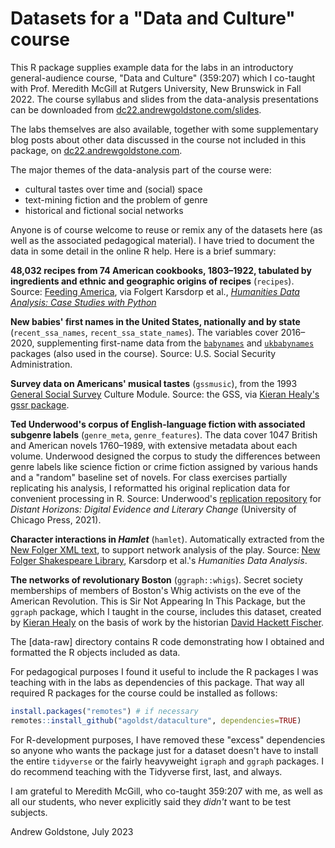 # Datasets for a "Data and Culture" course

This R package supplies example data for the labs in an introductory general-audience course, "Data and Culture" (359:207) which I co-taught  with Prof. Meredith McGill at Rutgers University, New Brunswick in Fall 2022. The course syllabus and slides from the data-analysis presentations can be downloaded from [dc22.andrewgoldstone.com/slides](https://dc22.andrewgoldstone.com/slides).

The labs themselves are also available, together with some supplementary blog posts about other data discussed in the course not included in this package, on [dc22.andrewgoldstone.com](https://dc22.andrewgoldstone.com).

The major themes of the data-analysis part of the course were:

- cultural tastes over time and (social) space
- text-mining fiction and the problem of genre 
- historical and fictional social networks

Anyone is of course welcome to reuse or remix any of the datasets here (as well as the associated pedagogical material). I have tried to document the data in some detail in the online R help. Here is a brief summary:

**48,032 recipes from 74 American cookbooks, 1803–1922, tabulated by ingredients and ethnic and geographic origins of recipes** (`recipes`). Source: [Feeding America](https://lib.msu.edu/feedingamericadata), via Folgert Karsdorp et al., [_Humanities Data Analysis: Case Studies with Python_](https://doi.org/10.5281/zenodo.891264)

**New babies' first names in the United States, nationally and by state** (`recent_ssa_names`, `recent_ssa_state_names`). The variables cover 2016–2020, supplementing first-name data from the [`babynames`](https://cran.r-project.org/package=babynames) and [`ukbabynames`](https://cran.r-project.org/package=ukbabynames) packages (also used in the course). Source: U.S. Social Security Administration.

**Survey data on Americans' musical tastes** (`gssmusic`), from the 1993 [General Social Survey](https://gss.norc.org) Culture Module. Source: the GSS, via [Kieran Healy's gssr package](https://kjhealy.github.io/gssr/).

**Ted Underwood's corpus of English-language fiction with associated subgenre labels** (`genre_meta`, `genre_features`). The data cover 1047 British and American novels 1760–1989, with extensive metadata about each volume. Underwood designed the corpus to study the differences between genre labels like science fiction or crime fiction assigned by various hands and a "random" baseline set of novels. For class exercises partially replicating his analysis, I reformatted his original replication data for convenient processing in R. Source: Underwood's [replication repository](https://github.com/tedunderwood/horizon) for _Distant Horizons: Digital Evidence and Literary Change_ (University of Chicago Press, 2021).

**Character interactions in _Hamlet_** (`hamlet`). Automatically extracted from the [New Folger XML text](https://www.folger.edu/explore/shakespeares-works/download/#hamlet), to support network analysis of the play. Source: [New Folger Shakespeare Library](https://www.folger.edu/explore/shakespeares-works/), Karsdorp et al.'s _Humanities Data Analysis_.

**The networks of revolutionary Boston** (`ggraph::whigs`). Secret society memberships of members of Boston's Whig activists on the eve of the American Revolution. This is Sir Not Appearing In This Package, but the `ggraph` package, which I taught in the course, includes this dataset, created by [Kieran Healy](https://github.com/kjhealy/revere) on the basis of work by the historian [David Hackett Fischer](https://www.worldcat.org/title/34184142).

The [data-raw] directory contains R code demonstrating how I obtained and formatted the R objects included as data.


For pedagogical purposes I found it useful to include the R packages I was teaching with in the labs  as dependencies of this package. That way all required R packages for the course could be installed as follows:

```r
install.packages("remotes") # if necessary
remotes::install_github("agoldst/dataculture", dependencies=TRUE)
```

For R-development purposes, I have removed these "excess" dependencies so anyone who wants the package just for a dataset doesn't have to install the entire `tidyverse` or the fairly heavyweight `igraph` and `ggraph` packages. I do recommend teaching with the Tidyverse first, last, and always.

I am grateful to Meredith McGill, who co-taught 359:207 with me, as well as all our students, who never explicitly said they _didn't_ want to be test subjects.

Andrew Goldstone, July 2023
